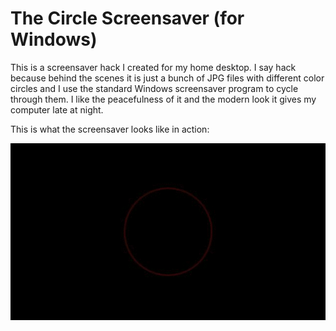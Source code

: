 # The Circle Screensaver (for Windows)

This is a screensaver hack I created for my home desktop. I say hack because behind the scenes
it is just a bunch of JPG files with different color circles and I use the standard Windows
screensaver program to cycle through them. I like the peacefulness of it and the modern look
it gives my computer late at night.

This is what the screensaver looks like in action:

![circles](circles_640.gif)

